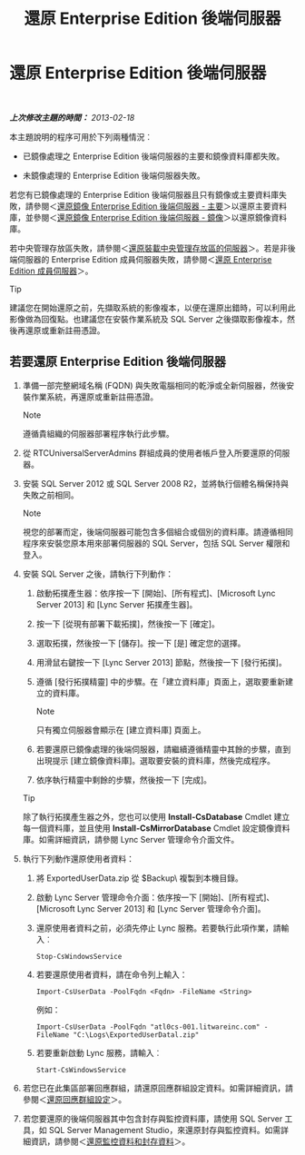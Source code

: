 ﻿---
title: 還原 Enterprise Edition 後端伺服器
TOCTitle: 還原 Enterprise Edition 後端伺服器
ms:assetid: 1450eb4e-3315-4d02-8f02-6e1791fb1550
ms:mtpsurl: https://technet.microsoft.com/zh-tw/library/Hh202163(v=OCS.15)
ms:contentKeyID: 52056055
ms.date: 08/10/2015
mtps_version: v=OCS.15
ms.translationtype: HT
---

# 還原 Enterprise Edition 後端伺服器

 

_**上次修改主題的時間：** 2013-02-18_

本主題說明的程序可用於下列兩種情況︰

  - 已鏡像處理之 Enterprise Edition 後端伺服器的主要和鏡像資料庫都失敗。

  - 未鏡像處理的 Enterprise Edition 後端伺服器失敗。

若您有已鏡像處理的 Enterprise Edition 後端伺服器且只有鏡像或主要資料庫失敗，請參閱＜[還原鏡像 Enterprise Edition 後端伺服器 - 主要](lync-server-2013-restoring-a-mirrored-enterprise-edition-back-end-server-primary.md)＞以還原主要資料庫，並參閱＜[還原鏡像 Enterprise Edition 後端伺服器 - 鏡像](lync-server-2013-restoring-a-mirrored-enterprise-edition-back-end-server-mirror.md)＞以還原鏡像資料庫。

若中央管理存放區失敗，請參閱＜[還原裝載中央管理存放區的伺服器](lync-server-2013-restoring-the-server-hosting-the-central-management-store.md)＞。若是非後端伺服器的 Enterprise Edition 成員伺服器失敗，請參閱＜[還原 Enterprise Edition 成員伺服器](lync-server-2013-restoring-an-enterprise-edition-member-server.md)＞。

> [!TIP]
> 建議您在開始還原之前，先擷取系統的影像複本，以便在還原出錯時，可以利用此影像做為回復點。也建議您在安裝作業系統及 SQL Server 之後擷取影像複本，然後再還原或重新註冊憑證。


## 若要還原 Enterprise Edition 後端伺服器

1.  準備一部完整網域名稱 (FQDN) 與失敗電腦相同的乾淨或全新伺服器，然後安裝作業系統，再還原或重新註冊憑證。
    
    > [!NOTE]  
    > 遵循貴組織的伺服器部署程序執行此步驟。
    


2.  從 RTCUniversalServerAdmins 群組成員的使用者帳戶登入所要還原的伺服器。

3.  安裝 SQL Server 2012 或 SQL Server 2008 R2，並將執行個體名稱保持與失敗之前相同。
    
    > [!NOTE]  
    > 視您的部署而定，後端伺服器可能包含多個組合或個別的資料庫。請遵循相同程序來安裝您原本用來部署伺服器的 SQL Server，包括 SQL Server 權限和登入。
    


4.  安裝 SQL Server 之後，請執行下列動作：
    
    1.  啟動拓撲產生器：依序按一下 \[開始\]、\[所有程式\]、\[Microsoft Lync Server 2013\] 和 \[Lync Server 拓撲產生器\]。
    
    2.  按一下 \[從現有部署下載拓撲\]，然後按一下 \[確定\]。
    
    3.  選取拓撲，然後按一下 \[儲存\]。按一下 \[是\] 確定您的選擇。
    
    4.  用滑鼠右鍵按一下 \[Lync Server 2013\] 節點，然後按一下 \[發行拓撲\]。
    
    5.  遵循 \[發行拓撲精靈\] 中的步驟。在「建立資料庫」頁面上，選取要重新建立的資料庫。
        
        > [!NOTE]  
        > 只有獨立伺服器會顯示在 [建立資料庫] 頁面上。
        
    
    6.  若要還原已鏡像處理的後端伺服器，請繼續遵循精靈中其餘的步驟，直到出現提示 \[建立鏡像資料庫\]。選取要安裝的資料庫，然後完成程序。
    
    7.  依序執行精靈中剩餘的步驟，然後按一下 \[完成\]。
    
    > [!TIP]
    > 除了執行拓撲產生器之外，您也可以使用 <strong>Install-CsDatabase</strong> Cmdlet 建立每一個資料庫，並且使用 <strong>Install-CsMirrorDatabase</strong> Cmdlet 設定鏡像資料庫。如需詳細資訊，請參閱 Lync Server 管理命令介面文件。


5.  執行下列動作還原使用者資料：
    
    1.  將 ExportedUserData.zip 從 $Backup\\ 複製到本機目錄。
    
    2.  啟動 Lync Server 管理命令介面：依序按一下 \[開始\]、\[所有程式\]、\[Microsoft Lync Server 2013\] 和 \[Lync Server 管理命令介面\]。
    
    3.  還原使用者資料之前，必須先停止 Lync 服務。若要執行此項作業，請輸入︰
        
            Stop-CsWindowsService
    
    4.  若要還原使用者資料，請在命令列上輸入：
        
            Import-CsUserData -PoolFqdn <Fqdn> -FileName <String>
        
        例如：
        
            Import-CsUserData -PoolFqdn "atl0cs-001.litwareinc.com" -FileName "C:\Logs\ExportedUserDatal.zip"
    
    5.  若要重新啟動 Lync 服務，請輸入︰
        
            Start-CsWindowsService

6.  若您已在此集區部署回應群組，請還原回應群組設定資料。如需詳細資訊，請參閱＜[還原回應群組設定](lync-server-2013-restoring-response-group-settings.md)＞。

7.  若您要還原的後端伺服器其中包含封存與監控資料庫，請使用 SQL Server 工具，如 SQL Server Management Studio，來還原封存與監控資料。如需詳細資訊，請參閱＜[還原監控資料和封存資料](lync-server-2013-restoring-monitoring-or-archiving-data.md)＞。

